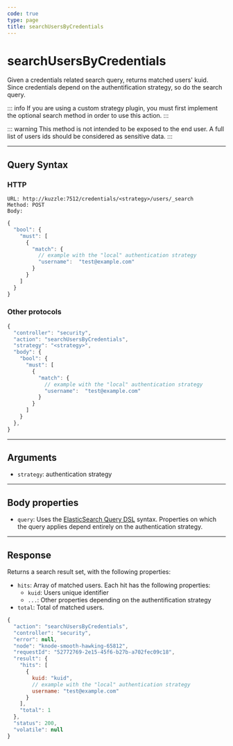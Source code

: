 ```yaml
---
code: true
type: page
title: searchUsersByCredentials
---
```


# searchUsersByCredentials

<SinceBadge version="auto-version"/>

Given a credentials related search query, returns matched users' kuid.
Since credentials depend on the authentification strategy, so do the search query.

::: info
If you are using a custom strategy plugin, you must first implement the optional search method in order to use this action.
:::

::: warning
This method is not intended to be exposed to the end user. A full list of users ids should be considered as sensitive data.
:::

---

## Query Syntax

### HTTP

```http
URL: http://kuzzle:7512/credentials/<strategy>/users/_search
Method: POST
Body:
```

```js
{
  "bool": {
    "must": [
      {
        "match": {
          // example with the "local" authentication strategy
          "username":  "test@example.com"
        }
      }
    ]
  }
}
```

### Other protocols

```js
{
  "controller": "security",
  "action": "searchUsersByCredentials",
  "strategy": "<strategy>",
  "body": {
    "bool": {
      "must": [
        {
          "match": {
            // example with the "local" authentication strategy
            "username":  "test@example.com"
          }
        }
      ]
    }
  },
}
```

---

## Arguments

- `strategy`: authentication strategy

---

## Body properties

- `query`: Uses the [ElasticSearch Query DSL](https://www.elastic.co/guide/en/elasticsearch/reference/7.4/query-dsl.html) syntax. Properties on which the query applies depend entirely on the authentication strategy.

---

## Response

Returns a search result set, with the following properties:

- `hits`: Array of matched users. Each hit has the following properties:
  - `kuid`: Users unique identifier
  - `...`: Other properties depending on the authentification strategy
- `total`: Total of matched users.

```js
{
  "action": "searchUsersByCredentials",
  "controller": "security",
  "error": null,
  "node": "knode-smooth-hawking-65812",
  "requestId": "52772769-2e15-45f6-b27b-a702fec09c18",
  "result": {
    "hits": [
      {
        kuid: "kuid",
        // example with the "local" authentication strategy
        username: "test@example.com"
      }
    ],
    "total": 1
  },
  "status": 200,
  "volatile": null
}
```
